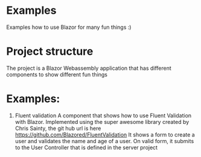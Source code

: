 # Examples
Examples how to use Blazor for many fun things :)

# Project structure
The project is a Blazor Webassembly application that has different components to show different fun things

# Examples:
1. Fluent validation
A component that shows how to use Fluent Validation with Blazor. Implemented using the super awesome library created by Chris Sainty, the git hub url is here https://github.com/Blazored/FluentValidation
It shows a form to create a user and validates the name and age of a user. On valid form, it submits to the User Controller that is defined in the server project
